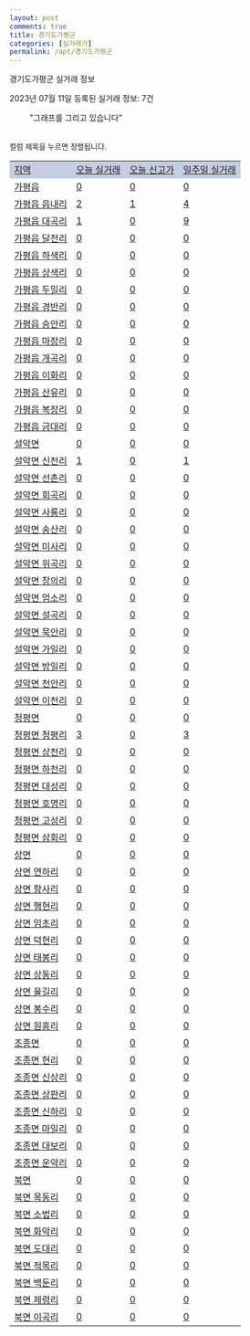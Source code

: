 ```yaml
---
layout: post
comments: true
title: 경기도가평군
categories: [실거래가]
permalink: /apt/경기도가평군
---
```


경기도가평군 실거래 정보

2023년 07월 11일 등록된 실거래 정보: 7건

<!--<script async src="https://pagead2.googlesyndication.com/pagead/js/adsbygoogle.js?client=ca-pub-3485438051770037"
 crossorigin="anonymous"></script>-->

<script type="text/javascript">
  google.charts.load('current', {'packages':['corechart']});
  google.charts.setOnLoadCallback(drawChart);

  function drawChart() {
    var data = google.visualization.arrayToDataTable([['거래일', '매매', '전월세', '전매'], ['21-01', 1, 0, 0], ['21-02', 0, 1, 0], ['21-03', 0, 1, 0], ['21-04', 0, 1, 0], ['21-05', 3, 0, 0], ['21-06', 1, 3, 0], ['21-07', 24, 5, 4], ['21-08', 29, 14, 113], ['21-09', 32, 10, 38], ['21-10', 31, 13, 30], ['21-11', 32, 7, 9], ['21-12', 24, 20, 7], ['22-01', 15, 9, 13], ['22-02', 15, 22, 8], ['22-03', 25, 22, 10], ['22-04', 21, 19, 51], ['22-05', 29, 23, 17], ['22-06', 12, 16, 14], ['22-07', 12, 13, 11], ['22-08', 15, 14, 13], ['22-09', 15, 35, 5], ['22-10', 8, 21, 7], ['22-11', 7, 13, 4], ['22-12', 8, 17, 3], ['23-01', 8, 15, 5], ['23-02', 10, 13, 8], ['23-03', 24, 21, 17], ['23-04', 16, 12, 17], ['23-05', 12, 9, 22], ['23-06', 7, 12, 30], ['23-07', 1, 0, 2]]);

    var options = {
      title: '최근 1년간 유형별 거래량 추이',
      legend: { position: 'bottom' }
    };

    setTimeout(function() {
        var chart = new google.visualization.LineChart(document.getElementById('columnchart_material'));
        chart.draw(data, (options));
        document.getElementById('loading').style.display = 'none';
        var dayLabel = (new Date()).getDay();
        if (dayLabel < 2) {
            sorttable.innerSortFunction.apply(document.getElementById('week'), []);
            sorttable.innerSortFunction.apply(document.getElementById('week'), []);        
        }
        else {
            sorttable.innerSortFunction.apply(document.getElementById('today'), []);
            sorttable.innerSortFunction.apply(document.getElementById('today'), []);
        }
    }, 200);

  }
</script>

<div id="loading" style="z-index:20; display: block; margin-left: 35px">"그래프를 그리고 있습니다"</div>
<div id="columnchart_material" style="width: 95%; margin-left: -35px; display: block"></div>
<!--<div style="width: 95%; margin-left: -35px; display: block">
      <script async src="https://pagead2.googlesyndication.com/pagead/js/adsbygoogle.js?client=ca-pub-3485438051770037"
          crossorigin="anonymous"></script>
      <ins class="adsbygoogle"
          style="display:block"
          data-ad-format="fluid"
          data-ad-layout-key="-fb+5w+4e-db+86"
          data-ad-client="ca-pub-3485438051770037"
          data-ad-slot="1827090281"></ins>
      <script>
          (adsbygoogle = window.adsbygoogle || []).push({});
      </script>
</div>-->
<br>

<font size='small' style='font-size: small;'>컬럼 제목을 누르면 정렬됩니다.</font>
<table class="sortable">
  <tr style='background-color: rgba(114, 132, 186,0.4);'>
    <td id="region"><a href="#">지역</a></td>
    <td id="today"><a href="#">오늘 실거래</a></td>
    <td id="today_new"><a href="#">오늘 신고가</a></td>
    <td id="week"><a href="#">일주일 실거래</a></td>
  </tr>

  
  <tr class="item">
    <td><a href="경기도가평군가평읍">가평읍</a></td>
    <td><a href="경기도가평군가평읍">0</a></td>
    <td><a href="경기도가평군가평읍">0</a></td>
    <td><a href="경기도가평군가평읍">0</a></td>
  </tr>
    

  <tr class="item">
    <td><a href="경기도가평군가평읍읍내리">가평읍 읍내리</a></td>
    <td><a href="경기도가평군가평읍읍내리">2</a></td>
    <td><a href="경기도가평군가평읍읍내리">1</a></td>
    <td><a href="경기도가평군가평읍읍내리">4</a></td>
  </tr>
    

  <tr class="item">
    <td><a href="경기도가평군가평읍대곡리">가평읍 대곡리</a></td>
    <td><a href="경기도가평군가평읍대곡리">1</a></td>
    <td><a href="경기도가평군가평읍대곡리">0</a></td>
    <td><a href="경기도가평군가평읍대곡리">9</a></td>
  </tr>
    

  <tr class="item">
    <td><a href="경기도가평군가평읍달전리">가평읍 달전리</a></td>
    <td><a href="경기도가평군가평읍달전리">0</a></td>
    <td><a href="경기도가평군가평읍달전리">0</a></td>
    <td><a href="경기도가평군가평읍달전리">0</a></td>
  </tr>
    

  <tr class="item">
    <td><a href="경기도가평군가평읍하색리">가평읍 하색리</a></td>
    <td><a href="경기도가평군가평읍하색리">0</a></td>
    <td><a href="경기도가평군가평읍하색리">0</a></td>
    <td><a href="경기도가평군가평읍하색리">0</a></td>
  </tr>
    

  <tr class="item">
    <td><a href="경기도가평군가평읍상색리">가평읍 상색리</a></td>
    <td><a href="경기도가평군가평읍상색리">0</a></td>
    <td><a href="경기도가평군가평읍상색리">0</a></td>
    <td><a href="경기도가평군가평읍상색리">0</a></td>
  </tr>
    

  <tr class="item">
    <td><a href="경기도가평군가평읍두밀리">가평읍 두밀리</a></td>
    <td><a href="경기도가평군가평읍두밀리">0</a></td>
    <td><a href="경기도가평군가평읍두밀리">0</a></td>
    <td><a href="경기도가평군가평읍두밀리">0</a></td>
  </tr>
    

  <tr class="item">
    <td><a href="경기도가평군가평읍경반리">가평읍 경반리</a></td>
    <td><a href="경기도가평군가평읍경반리">0</a></td>
    <td><a href="경기도가평군가평읍경반리">0</a></td>
    <td><a href="경기도가평군가평읍경반리">0</a></td>
  </tr>
    

  <tr class="item">
    <td><a href="경기도가평군가평읍승안리">가평읍 승안리</a></td>
    <td><a href="경기도가평군가평읍승안리">0</a></td>
    <td><a href="경기도가평군가평읍승안리">0</a></td>
    <td><a href="경기도가평군가평읍승안리">0</a></td>
  </tr>
    

  <tr class="item">
    <td><a href="경기도가평군가평읍마장리">가평읍 마장리</a></td>
    <td><a href="경기도가평군가평읍마장리">0</a></td>
    <td><a href="경기도가평군가평읍마장리">0</a></td>
    <td><a href="경기도가평군가평읍마장리">0</a></td>
  </tr>
    

  <tr class="item">
    <td><a href="경기도가평군가평읍개곡리">가평읍 개곡리</a></td>
    <td><a href="경기도가평군가평읍개곡리">0</a></td>
    <td><a href="경기도가평군가평읍개곡리">0</a></td>
    <td><a href="경기도가평군가평읍개곡리">0</a></td>
  </tr>
    

  <tr class="item">
    <td><a href="경기도가평군가평읍이화리">가평읍 이화리</a></td>
    <td><a href="경기도가평군가평읍이화리">0</a></td>
    <td><a href="경기도가평군가평읍이화리">0</a></td>
    <td><a href="경기도가평군가평읍이화리">0</a></td>
  </tr>
    

  <tr class="item">
    <td><a href="경기도가평군가평읍산유리">가평읍 산유리</a></td>
    <td><a href="경기도가평군가평읍산유리">0</a></td>
    <td><a href="경기도가평군가평읍산유리">0</a></td>
    <td><a href="경기도가평군가평읍산유리">0</a></td>
  </tr>
    

  <tr class="item">
    <td><a href="경기도가평군가평읍복장리">가평읍 복장리</a></td>
    <td><a href="경기도가평군가평읍복장리">0</a></td>
    <td><a href="경기도가평군가평읍복장리">0</a></td>
    <td><a href="경기도가평군가평읍복장리">0</a></td>
  </tr>
    

  <tr class="item">
    <td><a href="경기도가평군가평읍금대리">가평읍 금대리</a></td>
    <td><a href="경기도가평군가평읍금대리">0</a></td>
    <td><a href="경기도가평군가평읍금대리">0</a></td>
    <td><a href="경기도가평군가평읍금대리">0</a></td>
  </tr>
    

  <tr class="item">
    <td><a href="경기도가평군설악면">설악면</a></td>
    <td><a href="경기도가평군설악면">0</a></td>
    <td><a href="경기도가평군설악면">0</a></td>
    <td><a href="경기도가평군설악면">0</a></td>
  </tr>
    

  <tr class="item">
    <td><a href="경기도가평군설악면신천리">설악면 신천리</a></td>
    <td><a href="경기도가평군설악면신천리">1</a></td>
    <td><a href="경기도가평군설악면신천리">0</a></td>
    <td><a href="경기도가평군설악면신천리">1</a></td>
  </tr>
    

  <tr class="item">
    <td><a href="경기도가평군설악면선촌리">설악면 선촌리</a></td>
    <td><a href="경기도가평군설악면선촌리">0</a></td>
    <td><a href="경기도가평군설악면선촌리">0</a></td>
    <td><a href="경기도가평군설악면선촌리">0</a></td>
  </tr>
    

  <tr class="item">
    <td><a href="경기도가평군설악면회곡리">설악면 회곡리</a></td>
    <td><a href="경기도가평군설악면회곡리">0</a></td>
    <td><a href="경기도가평군설악면회곡리">0</a></td>
    <td><a href="경기도가평군설악면회곡리">0</a></td>
  </tr>
    

  <tr class="item">
    <td><a href="경기도가평군설악면사룡리">설악면 사룡리</a></td>
    <td><a href="경기도가평군설악면사룡리">0</a></td>
    <td><a href="경기도가평군설악면사룡리">0</a></td>
    <td><a href="경기도가평군설악면사룡리">0</a></td>
  </tr>
    

  <tr class="item">
    <td><a href="경기도가평군설악면송산리">설악면 송산리</a></td>
    <td><a href="경기도가평군설악면송산리">0</a></td>
    <td><a href="경기도가평군설악면송산리">0</a></td>
    <td><a href="경기도가평군설악면송산리">0</a></td>
  </tr>
    

  <tr class="item">
    <td><a href="경기도가평군설악면미사리">설악면 미사리</a></td>
    <td><a href="경기도가평군설악면미사리">0</a></td>
    <td><a href="경기도가평군설악면미사리">0</a></td>
    <td><a href="경기도가평군설악면미사리">0</a></td>
  </tr>
    

  <tr class="item">
    <td><a href="경기도가평군설악면위곡리">설악면 위곡리</a></td>
    <td><a href="경기도가평군설악면위곡리">0</a></td>
    <td><a href="경기도가평군설악면위곡리">0</a></td>
    <td><a href="경기도가평군설악면위곡리">0</a></td>
  </tr>
    

  <tr class="item">
    <td><a href="경기도가평군설악면창의리">설악면 창의리</a></td>
    <td><a href="경기도가평군설악면창의리">0</a></td>
    <td><a href="경기도가평군설악면창의리">0</a></td>
    <td><a href="경기도가평군설악면창의리">0</a></td>
  </tr>
    

  <tr class="item">
    <td><a href="경기도가평군설악면엄소리">설악면 엄소리</a></td>
    <td><a href="경기도가평군설악면엄소리">0</a></td>
    <td><a href="경기도가평군설악면엄소리">0</a></td>
    <td><a href="경기도가평군설악면엄소리">0</a></td>
  </tr>
    

  <tr class="item">
    <td><a href="경기도가평군설악면설곡리">설악면 설곡리</a></td>
    <td><a href="경기도가평군설악면설곡리">0</a></td>
    <td><a href="경기도가평군설악면설곡리">0</a></td>
    <td><a href="경기도가평군설악면설곡리">0</a></td>
  </tr>
    

  <tr class="item">
    <td><a href="경기도가평군설악면묵안리">설악면 묵안리</a></td>
    <td><a href="경기도가평군설악면묵안리">0</a></td>
    <td><a href="경기도가평군설악면묵안리">0</a></td>
    <td><a href="경기도가평군설악면묵안리">0</a></td>
  </tr>
    

  <tr class="item">
    <td><a href="경기도가평군설악면가일리">설악면 가일리</a></td>
    <td><a href="경기도가평군설악면가일리">0</a></td>
    <td><a href="경기도가평군설악면가일리">0</a></td>
    <td><a href="경기도가평군설악면가일리">0</a></td>
  </tr>
    

  <tr class="item">
    <td><a href="경기도가평군설악면방일리">설악면 방일리</a></td>
    <td><a href="경기도가평군설악면방일리">0</a></td>
    <td><a href="경기도가평군설악면방일리">0</a></td>
    <td><a href="경기도가평군설악면방일리">0</a></td>
  </tr>
    

  <tr class="item">
    <td><a href="경기도가평군설악면천안리">설악면 천안리</a></td>
    <td><a href="경기도가평군설악면천안리">0</a></td>
    <td><a href="경기도가평군설악면천안리">0</a></td>
    <td><a href="경기도가평군설악면천안리">0</a></td>
  </tr>
    

  <tr class="item">
    <td><a href="경기도가평군설악면이천리">설악면 이천리</a></td>
    <td><a href="경기도가평군설악면이천리">0</a></td>
    <td><a href="경기도가평군설악면이천리">0</a></td>
    <td><a href="경기도가평군설악면이천리">0</a></td>
  </tr>
    

  <tr class="item">
    <td><a href="경기도가평군청평면">청평면</a></td>
    <td><a href="경기도가평군청평면">0</a></td>
    <td><a href="경기도가평군청평면">0</a></td>
    <td><a href="경기도가평군청평면">0</a></td>
  </tr>
    

  <tr class="item">
    <td><a href="경기도가평군청평면청평리">청평면 청평리</a></td>
    <td><a href="경기도가평군청평면청평리">3</a></td>
    <td><a href="경기도가평군청평면청평리">0</a></td>
    <td><a href="경기도가평군청평면청평리">3</a></td>
  </tr>
    

  <tr class="item">
    <td><a href="경기도가평군청평면상천리">청평면 상천리</a></td>
    <td><a href="경기도가평군청평면상천리">0</a></td>
    <td><a href="경기도가평군청평면상천리">0</a></td>
    <td><a href="경기도가평군청평면상천리">0</a></td>
  </tr>
    

  <tr class="item">
    <td><a href="경기도가평군청평면하천리">청평면 하천리</a></td>
    <td><a href="경기도가평군청평면하천리">0</a></td>
    <td><a href="경기도가평군청평면하천리">0</a></td>
    <td><a href="경기도가평군청평면하천리">0</a></td>
  </tr>
    

  <tr class="item">
    <td><a href="경기도가평군청평면대성리">청평면 대성리</a></td>
    <td><a href="경기도가평군청평면대성리">0</a></td>
    <td><a href="경기도가평군청평면대성리">0</a></td>
    <td><a href="경기도가평군청평면대성리">0</a></td>
  </tr>
    

  <tr class="item">
    <td><a href="경기도가평군청평면호명리">청평면 호명리</a></td>
    <td><a href="경기도가평군청평면호명리">0</a></td>
    <td><a href="경기도가평군청평면호명리">0</a></td>
    <td><a href="경기도가평군청평면호명리">0</a></td>
  </tr>
    

  <tr class="item">
    <td><a href="경기도가평군청평면고성리">청평면 고성리</a></td>
    <td><a href="경기도가평군청평면고성리">0</a></td>
    <td><a href="경기도가평군청평면고성리">0</a></td>
    <td><a href="경기도가평군청평면고성리">0</a></td>
  </tr>
    

  <tr class="item">
    <td><a href="경기도가평군청평면삼회리">청평면 삼회리</a></td>
    <td><a href="경기도가평군청평면삼회리">0</a></td>
    <td><a href="경기도가평군청평면삼회리">0</a></td>
    <td><a href="경기도가평군청평면삼회리">0</a></td>
  </tr>
    

  <tr class="item">
    <td><a href="경기도가평군상면">상면</a></td>
    <td><a href="경기도가평군상면">0</a></td>
    <td><a href="경기도가평군상면">0</a></td>
    <td><a href="경기도가평군상면">0</a></td>
  </tr>
    

  <tr class="item">
    <td><a href="경기도가평군상면연하리">상면 연하리</a></td>
    <td><a href="경기도가평군상면연하리">0</a></td>
    <td><a href="경기도가평군상면연하리">0</a></td>
    <td><a href="경기도가평군상면연하리">0</a></td>
  </tr>
    

  <tr class="item">
    <td><a href="경기도가평군상면항사리">상면 항사리</a></td>
    <td><a href="경기도가평군상면항사리">0</a></td>
    <td><a href="경기도가평군상면항사리">0</a></td>
    <td><a href="경기도가평군상면항사리">0</a></td>
  </tr>
    

  <tr class="item">
    <td><a href="경기도가평군상면행현리">상면 행현리</a></td>
    <td><a href="경기도가평군상면행현리">0</a></td>
    <td><a href="경기도가평군상면행현리">0</a></td>
    <td><a href="경기도가평군상면행현리">0</a></td>
  </tr>
    

  <tr class="item">
    <td><a href="경기도가평군상면임초리">상면 임초리</a></td>
    <td><a href="경기도가평군상면임초리">0</a></td>
    <td><a href="경기도가평군상면임초리">0</a></td>
    <td><a href="경기도가평군상면임초리">0</a></td>
  </tr>
    

  <tr class="item">
    <td><a href="경기도가평군상면덕현리">상면 덕현리</a></td>
    <td><a href="경기도가평군상면덕현리">0</a></td>
    <td><a href="경기도가평군상면덕현리">0</a></td>
    <td><a href="경기도가평군상면덕현리">0</a></td>
  </tr>
    

  <tr class="item">
    <td><a href="경기도가평군상면태봉리">상면 태봉리</a></td>
    <td><a href="경기도가평군상면태봉리">0</a></td>
    <td><a href="경기도가평군상면태봉리">0</a></td>
    <td><a href="경기도가평군상면태봉리">0</a></td>
  </tr>
    

  <tr class="item">
    <td><a href="경기도가평군상면상동리">상면 상동리</a></td>
    <td><a href="경기도가평군상면상동리">0</a></td>
    <td><a href="경기도가평군상면상동리">0</a></td>
    <td><a href="경기도가평군상면상동리">0</a></td>
  </tr>
    

  <tr class="item">
    <td><a href="경기도가평군상면율길리">상면 율길리</a></td>
    <td><a href="경기도가평군상면율길리">0</a></td>
    <td><a href="경기도가평군상면율길리">0</a></td>
    <td><a href="경기도가평군상면율길리">0</a></td>
  </tr>
    

  <tr class="item">
    <td><a href="경기도가평군상면봉수리">상면 봉수리</a></td>
    <td><a href="경기도가평군상면봉수리">0</a></td>
    <td><a href="경기도가평군상면봉수리">0</a></td>
    <td><a href="경기도가평군상면봉수리">0</a></td>
  </tr>
    

  <tr class="item">
    <td><a href="경기도가평군상면원흥리">상면 원흥리</a></td>
    <td><a href="경기도가평군상면원흥리">0</a></td>
    <td><a href="경기도가평군상면원흥리">0</a></td>
    <td><a href="경기도가평군상면원흥리">0</a></td>
  </tr>
    

  <tr class="item">
    <td><a href="경기도가평군조종면">조종면</a></td>
    <td><a href="경기도가평군조종면">0</a></td>
    <td><a href="경기도가평군조종면">0</a></td>
    <td><a href="경기도가평군조종면">0</a></td>
  </tr>
    

  <tr class="item">
    <td><a href="경기도가평군조종면현리">조종면 현리</a></td>
    <td><a href="경기도가평군조종면현리">0</a></td>
    <td><a href="경기도가평군조종면현리">0</a></td>
    <td><a href="경기도가평군조종면현리">0</a></td>
  </tr>
    

  <tr class="item">
    <td><a href="경기도가평군조종면신상리">조종면 신상리</a></td>
    <td><a href="경기도가평군조종면신상리">0</a></td>
    <td><a href="경기도가평군조종면신상리">0</a></td>
    <td><a href="경기도가평군조종면신상리">0</a></td>
  </tr>
    

  <tr class="item">
    <td><a href="경기도가평군조종면상판리">조종면 상판리</a></td>
    <td><a href="경기도가평군조종면상판리">0</a></td>
    <td><a href="경기도가평군조종면상판리">0</a></td>
    <td><a href="경기도가평군조종면상판리">0</a></td>
  </tr>
    

  <tr class="item">
    <td><a href="경기도가평군조종면신하리">조종면 신하리</a></td>
    <td><a href="경기도가평군조종면신하리">0</a></td>
    <td><a href="경기도가평군조종면신하리">0</a></td>
    <td><a href="경기도가평군조종면신하리">0</a></td>
  </tr>
    

  <tr class="item">
    <td><a href="경기도가평군조종면마일리">조종면 마일리</a></td>
    <td><a href="경기도가평군조종면마일리">0</a></td>
    <td><a href="경기도가평군조종면마일리">0</a></td>
    <td><a href="경기도가평군조종면마일리">0</a></td>
  </tr>
    

  <tr class="item">
    <td><a href="경기도가평군조종면대보리">조종면 대보리</a></td>
    <td><a href="경기도가평군조종면대보리">0</a></td>
    <td><a href="경기도가평군조종면대보리">0</a></td>
    <td><a href="경기도가평군조종면대보리">0</a></td>
  </tr>
    

  <tr class="item">
    <td><a href="경기도가평군조종면운악리">조종면 운악리</a></td>
    <td><a href="경기도가평군조종면운악리">0</a></td>
    <td><a href="경기도가평군조종면운악리">0</a></td>
    <td><a href="경기도가평군조종면운악리">0</a></td>
  </tr>
    

  <tr class="item">
    <td><a href="경기도가평군북면">북면</a></td>
    <td><a href="경기도가평군북면">0</a></td>
    <td><a href="경기도가평군북면">0</a></td>
    <td><a href="경기도가평군북면">0</a></td>
  </tr>
    

  <tr class="item">
    <td><a href="경기도가평군북면목동리">북면 목동리</a></td>
    <td><a href="경기도가평군북면목동리">0</a></td>
    <td><a href="경기도가평군북면목동리">0</a></td>
    <td><a href="경기도가평군북면목동리">0</a></td>
  </tr>
    

  <tr class="item">
    <td><a href="경기도가평군북면소법리">북면 소법리</a></td>
    <td><a href="경기도가평군북면소법리">0</a></td>
    <td><a href="경기도가평군북면소법리">0</a></td>
    <td><a href="경기도가평군북면소법리">0</a></td>
  </tr>
    

  <tr class="item">
    <td><a href="경기도가평군북면화악리">북면 화악리</a></td>
    <td><a href="경기도가평군북면화악리">0</a></td>
    <td><a href="경기도가평군북면화악리">0</a></td>
    <td><a href="경기도가평군북면화악리">0</a></td>
  </tr>
    

  <tr class="item">
    <td><a href="경기도가평군북면도대리">북면 도대리</a></td>
    <td><a href="경기도가평군북면도대리">0</a></td>
    <td><a href="경기도가평군북면도대리">0</a></td>
    <td><a href="경기도가평군북면도대리">0</a></td>
  </tr>
    

  <tr class="item">
    <td><a href="경기도가평군북면적목리">북면 적목리</a></td>
    <td><a href="경기도가평군북면적목리">0</a></td>
    <td><a href="경기도가평군북면적목리">0</a></td>
    <td><a href="경기도가평군북면적목리">0</a></td>
  </tr>
    

  <tr class="item">
    <td><a href="경기도가평군북면백둔리">북면 백둔리</a></td>
    <td><a href="경기도가평군북면백둔리">0</a></td>
    <td><a href="경기도가평군북면백둔리">0</a></td>
    <td><a href="경기도가평군북면백둔리">0</a></td>
  </tr>
    

  <tr class="item">
    <td><a href="경기도가평군북면제령리">북면 제령리</a></td>
    <td><a href="경기도가평군북면제령리">0</a></td>
    <td><a href="경기도가평군북면제령리">0</a></td>
    <td><a href="경기도가평군북면제령리">0</a></td>
  </tr>
    

  <tr class="item">
    <td><a href="경기도가평군북면이곡리">북면 이곡리</a></td>
    <td><a href="경기도가평군북면이곡리">0</a></td>
    <td><a href="경기도가평군북면이곡리">0</a></td>
    <td><a href="경기도가평군북면이곡리">0</a></td>
  </tr>
    


</table>


    